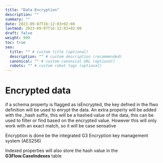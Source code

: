 ```yaml
---
title: "Data Encryption"
description: ""
summary: ""
date: 2023-09-07T16:12:03+02:00
lastmod: 2023-09-07T16:12:03+02:00
draft: false
weight: 999
toc: true
seo:
  title: "" # custom title (optional)
  description: "" # custom description (recommended)
  canonical: "" # custom canonical URL (optional)
  robots: "" # custom robot tags (optional)
---
```


# Encrypted data

if a schema property is flagged as isEncrypted, the key defned in the flwo definition will be used to enrypt the data. An extra property will be added with the _hash suffix, this will be a hashed value of the data, this can be used to filter or find based on the encrypted value. However this will only work with an exact match, so it will be case sensative

Encryption is done be the integrated G3 Encryption key management system (AES256)

Indexed properties will also store the hash value in the **G3Flow.CaseIndexes** table